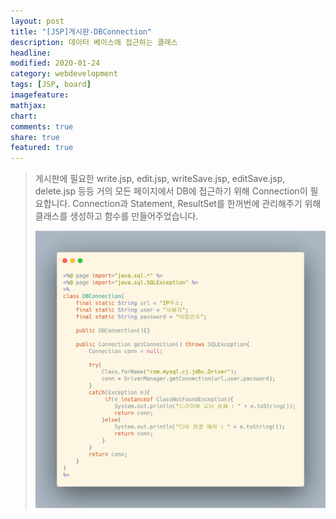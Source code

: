 ```yaml
---
layout: post
title: "[JSP]게시판-DBConnection"
description: 데이터 베이스에 접근하는 클래스
headline: 
modified: 2020-01-24
category: webdevelopment
tags: [JSP, board]
imagefeature: 
mathjax: 
chart: 
comments: true
share: true
featured: true
---
```


> 게시판에 필요한 write.jsp, edit.jsp, writeSave.jsp, editSave.jsp, delete.jsp 등등 거의 모든 페이지에서 DB에 접근하기 위해 Connection이 필요합니다.
> Connection과 Statement, ResultSet를 한꺼번에 관리해주기 위해 클래스를 생성하고 함수를 만들어주었습니다.
>
> ![img](/postimage/Board/db.png)
